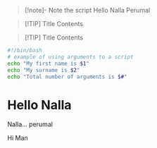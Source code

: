> [!note]- Note the script
> Hello Nalla Perumal


> [!TIP] Title
> Contents


> [!TIP] Title
> Contents

```bash
#!/bin/bash
# example of using arguments to a script
echo "My first name is $1"
echo "My surname is $2"
echo "Total number of arguments is $#"
```

# Hello Nalla


Nalla...
perumal

Hi Man